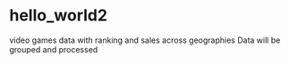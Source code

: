 # hello_world2
video games data with ranking and sales across geographies
Data will be grouped and processed 
